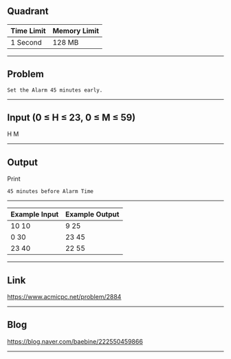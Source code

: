 ## **Quadrant**

| Time Limit | Memory Limit |
| --- | --- |
| 1 Second | 128 MB |

___

## Problem
```
Set the Alarm 45 minutes early.
```

___

## Input (0 ≤ H ≤ 23, 0 ≤ M ≤ 59)
H M

___

## Output
Print
```
45 minutes before Alarm Time
```

___

| Example Input | Example Output |
| --- | --- |
| 10 10 | 9 25 |
| 0 30 | 23 45 |
| 23 40 | 22 55 |

___

## Link
https://www.acmicpc.net/problem/2884

___

## Blog
https://blog.naver.com/baebine/222550459866

___
